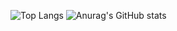 ![Top Langs](https://github-readme-stats.vercel.app/api/top-langs/?username=harinezumi616&layout=compact&theme=cobalt)
![Anurag's GitHub stats](https://github-readme-stats.vercel.app/api?username=harinezumi616&theme=synthwave)
